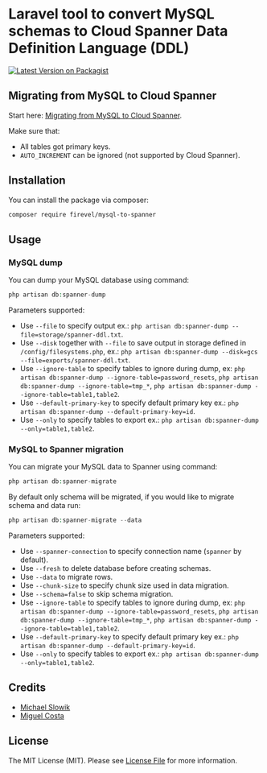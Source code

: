 # Laravel tool to convert MySQL schemas to Cloud Spanner Data Definition Language (DDL)

[![Latest Version on Packagist](https://img.shields.io/packagist/v/firevel/mysql-to-spanner.svg?style=flat-square)](https://packagist.org/packages/firevel/mysql-to-spanner)

## Migrating from MySQL to Cloud Spanner

Start here: [Migrating from MySQL to Cloud Spanner](https://cloud.google.com/architecture/migrating-mysql-to-spanner).

Make sure that:
- All tables got primary keys.
- `AUTO_INCREMENT` can be ignored (not supported by Cloud Spanner).

## Installation

You can install the package via composer:

```bash
composer require firevel/mysql-to-spanner
```

## Usage

### MySQL dump

You can dump your MySQL database using command:

```php
php artisan db:spanner-dump
```

Parameters supported:
- Use `--file` to specify output ex.: `php artisan db:spanner-dump --file=storage/spanner-ddl.txt`.
- Use `--disk` together with `--file` to save output in storage defined in `/config/filesystems.php`, ex.: `php artisan db:spanner-dump --disk=gcs --file=exports/spanner-ddl.txt`.
- Use `--ignore-table` to specify tables to ignore during dump, ex: `php artisan db:spanner-dump --ignore-table=password_resets`, `php artisan db:spanner-dump --ignore-table=tmp_*`,  `php artisan db:spanner-dump --ignore-table=table1,table2`.
- Use `--default-primary-key` to specify default primary key ex.: `php artisan db:spanner-dump --default-primary-key=id`.
- Use `--only` to specify tables to export ex.: `php artisan db:spanner-dump --only=table1,table2`.

### MySQL to Spanner migration

You can migrate your MySQL data to Spanner using command:

```php
php artisan db:spanner-migrate
```

By default only schema will be migrated, if you would like to migrate schema and data run:

```php
php artisan db:spanner-migrate --data
```

Parameters supported:
- Use `--spanner-connection` to specify connection name (`spanner` by default).
- Use `--fresh` to delete database before creating schemas.
- Use `--data` to migrate rows.
- Use `--chunk-size` to specify chunk size used in data migration.
- Use `--schema=false` to skip schema migration.
- Use `--ignore-table` to specify tables to ignore during dump, ex: `php artisan db:spanner-dump --ignore-table=password_resets`, `php artisan db:spanner-dump --ignore-table=tmp_*`,  `php artisan db:spanner-dump --ignore-table=table1,table2`.
- Use `--default-primary-key` to specify default primary key ex.: `php artisan db:spanner-dump --default-primary-key=id`.
- Use `--only` to specify tables to export ex.: `php artisan db:spanner-dump --only=table1,table2`.


## Credits

- [Michael Slowik](https://github.com/sl0wik)
- [Miguel Costa](https://github.com/mgcostaParedes)

## License

The MIT License (MIT). Please see [License File](LICENSE.md) for more information.
